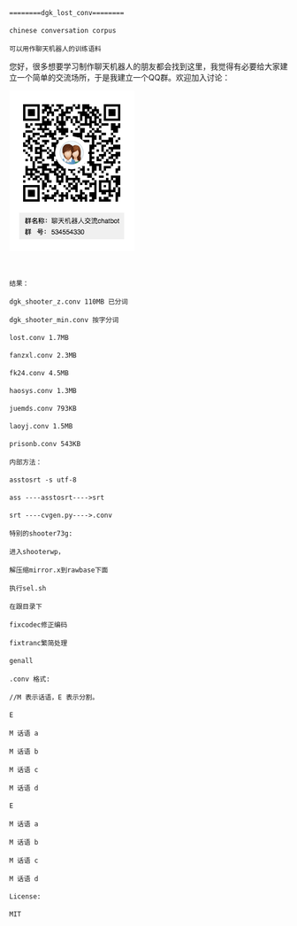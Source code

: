```
========dgk_lost_conv========

chinese conversation corpus

可以用作聊天机器人的训练语料

```



您好，很多想要学习制作聊天机器人的朋友都会找到这里，我觉得有必要给大家建立一个简单的交流场所，于是我建立一个QQ群。欢迎加入讨论：

![](qun.png)

```


结果：

dgk_shooter_z.conv 110MB 已分词

dgk_shooter_min.conv 按字分词

lost.conv 1.7MB

fanzxl.conv 2.3MB

fk24.conv 4.5MB

haosys.conv 1.3MB

juemds.conv 793KB

laoyj.conv 1.5MB

prisonb.conv 543KB

内部方法：

asstosrt -s utf-8

ass ----asstosrt---->srt

srt ----cvgen.py---->.conv

特别的shooter73g:

进入shooterwp，

解压缩mirror.x到rawbase下面

执行sel.sh

在跟目录下

fixcodec修正编码

fixtranc繁简处理

genall

.conv 格式:

//M 表示话语，E 表示分割。

E

M 话语 a

M 话语 b

M 话语 c

M 话语 d

E

M 话语 a

M 话语 b

M 话语 c

M 话语 d

License:

MIT

```

